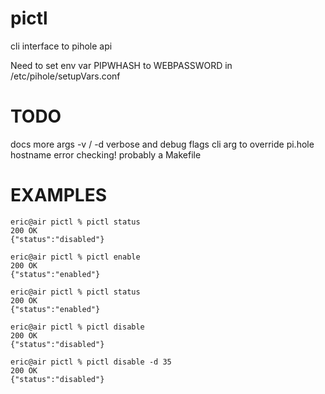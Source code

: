 # pictl
cli interface to pihole api


Need to set env var PIPWHASH to WEBPASSWORD in /etc/pihole/setupVars.conf


# TODO
docs
more args
-v / -d verbose and debug flags
cli arg to override pi.hole hostname
error checking!
probably a Makefile


# EXAMPLES
```
eric@air pictl % pictl status
200 OK
{"status":"disabled"}

eric@air pictl % pictl enable
200 OK
{"status":"enabled"}

eric@air pictl % pictl status
200 OK
{"status":"enabled"}

eric@air pictl % pictl disable
200 OK
{"status":"disabled"}

eric@air pictl % pictl disable -d 35
200 OK
{"status":"disabled"}
```